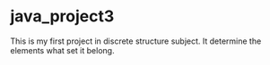 # java_project3
This is my first project in discrete structure subject. It determine the elements what set it belong.
